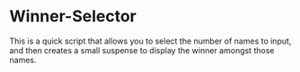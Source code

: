 # Winner-Selector
This is a quick script that allows you to select the number of names to input, and then creates a small suspense to display the winner amongst those names.
